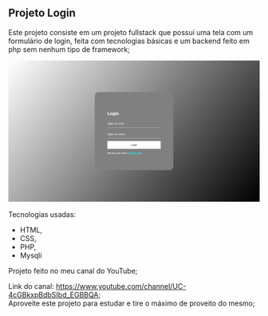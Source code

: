 ## Projeto Login

Este projeto consiste em um projeto fullstack que possui uma tela com um formulário de login, feita com tecnologias básicas e um backend feito em php sem nenhum tipo de framework; 

<img src="./images/tela.png" />

Tecnologias usadas:
 - HTML, 
 - CSS, 
 - PHP,
 - Mysqli

Projeto feito no meu canal do YouTube;

Link do canal: https://www.youtube.com/channel/UC-4cGBkxpBdbSIbd_EGBBQA; <br />
Aproveite este projeto para estudar e tire o máximo de proveito do mesmo;